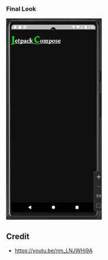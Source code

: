 ### Final Look
![experiment2-screenshot](https://github.com/SalmaKHD/AndroidStudioProjects/blob/main/JepackCompose/composables/Experiment2/experiment2-screenshot.PNG?raw=true)
## Credit
- https://youtu.be/nm_LNJWHi9A
